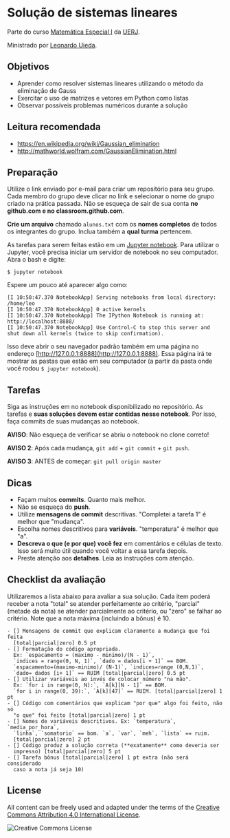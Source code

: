# Solução de sistemas lineares

Parte do curso
[Matemática Especial I](http://www.leouieda.com/matematica-especial/)
da [UERJ](http://www.uerj.br/).

Ministrado por [Leonardo Uieda](http://www.leouieda.com/).

## Objetivos

* Aprender como resolver sistemas lineares utilizando o método da eliminação de
  Gauss
* Exercitar o uso de matrizes e vetores em Python como listas
* Observar possíveis problemas numéricos durante a solução

## Leitura recomendada

* https://en.wikipedia.org/wiki/Gaussian_elimination
* http://mathworld.wolfram.com/GaussianElimination.html

## Preparação

Utilize o link enviado por e-mail para criar um repositório para seu grupo.
Cada membro do grupo deve clicar no link e selecionar o nome do grupo criado na
prática passada.
Não se esqueça de sair de sua conta **no github.com e no
classroom.github.com**.

**Crie um arquivo** chamado `alunos.txt` com os **nomes completos** de todos os
integrantes do grupo. Inclua também a **qual turma** pertencem.

As tarefas para serem feitas estão em um [Jupyter
notebook](http://jupyter.org/).
Para utilizar o Jupyter, você precisa iniciar um servidor de notebook
no seu computador.
Abra o bash e digite:

    $ jupyter notebook

Espere um pouco até aparecer algo como:

    [I 10:50:47.370 NotebookApp] Serving notebooks from local directory: /home/leo
    [I 10:50:47.370 NotebookApp] 0 active kernels
    [I 10:50:47.370 NotebookApp] The IPython Notebook is running at: http://localhost:8888/
    [I 10:50:47.370 NotebookApp] Use Control-C to stop this server and shut down all kernels (twice to skip confirmation).

Isso deve abrir o seu navegador padrão também em uma página no endereço
[http://127.0.0.1:8888](http://127.0.0.1:8888).
Essa página irá te mostrar as pastas que estão em seu computador
(a partir da pasta onde você rodou `$ jupyter notebook`).

## Tarefas

Siga as instruções em no notebook disponibilizado no repositório.
As tarefas e **suas soluções devem estar contidas nesse notebook**.
Por isso, faça commits de suas mudanças ao notebook.

**AVISO**: Não esqueça de verificar se abriu o notebook no clone correto!

**AVISO 2**: Após cada mudança, `git add` + `git commit` + `git push`.

**AVISO 3**: ANTES de começar: `git pull origin master`

## Dicas

* Façam muitos **commits**. Quanto mais melhor.
* Não se esqueça do **push**.
* Utilize **mensagens de commit** descritivas. "Completei a tarefa 1" é melhor que
  "mudança".
* Escolha nomes descritivos para **variáveis**. "temperatura" é melhor que "a".
* **Descreva o que (e por que) você fez** em comentários e células de texto.
  Isso será muito útil quando você voltar a essa tarefa depois.
* Preste atenção aos **detalhes**. Leia as instruções com atenção.

## Checklist da avaliação

Utilizaremos a lista abaixo para avaliar a sua solução. Cada item poderá
receber a nota "total" se atender perfeitamente ao critério, "parcial" (metade
da nota) se atender parcialmente ao critério, ou "zero" se falhar ao critério.
Note que a nota máxima (incluindo a bônus) é 10.

    - [] Mensagens de commit que explicam claramente a mudança que foi feita
      [total|parcial|zero] 0.5 pt
    - [] Formatação do código apropriada.
      Ex: `espacamento = (maximo - minimo)/(N - 1)`,
      `indices = range(0, N, 1)`, `dado = dados[i + 1]` == BOM.
      `espacamento=(maximo-minimo)/ (N-1)`, `indices=range (0,N,1)`,
      `dado= dados [i+ 1]` == RUIM [total|parcial|zero] 0.5 pt
    - [] Utilizar variáveis ao invés de colocar número "na mão".
      Ex: `for i in range(0, N):`, `A[k][N - 1]` == BOM.
      `for i in range(0, 39):`, `A[k][47]` == RUIM. [total|parcial|zero] 1 pt
    - [] Código com comentários que explicam "por que" algo foi feito, não só
      "o que" foi feito [total|parcial|zero] 1 pt
    - [] Nomes de variáveis descritivos. Ex: `temperatura`, `media_por_hora`,
      `linha`, `somatorio` == bom. `a`, `var`, `meh`, `lista` == ruim.
      [total|parcial|zero] 2 pt
    - [] Código produz a solução correta (**exatamente** como deveria ser
      impresso) [total|parcial|zero] 5 pt
    - [] Tarefa bônus [total|parcial|zero] 1 pt extra (não será considerado
      caso a nota já seja 10)

## License

All content can be freely used and adapted under the terms of the
[Creative Commons Attribution 4.0 International License](http://creativecommons.org/licenses/by/4.0/).

![Creative Commons License](https://i.creativecommons.org/l/by/4.0/88x31.png)
